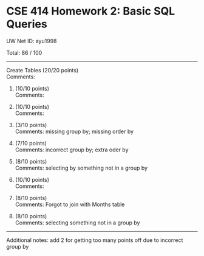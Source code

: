 # CSE 414 Homework 2: Basic SQL Queries

UW Net ID: ayu1998

Total: 86
 / 100

---

Create Tables (20/20 points)  
   Comments:  

1. (10/10 points)  
   Comments: 

2. (10/10 points)  
   Comments: 

3. (3/10 points)  
   Comments: missing group by; missing order by

4. (7/10 points)  
   Comments: incorrect group by; extra oder by

5. (8/10 points)  
   Comments: selecting by something not in a group by

6. (10/10 points)  
   Comments: 

7. (8/10 points)  
   Comments: Forgot to join with Months table

8. (8/10 points)  
   Comments: selecting something not in a group by


---

Additional notes: add 2 for getting too many points off due to incorrect group by
